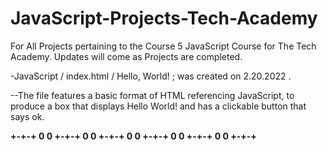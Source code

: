 # JavaScript-Projects-Tech-Academy
For All Projects pertaining to the Course 5 JavaScript Course for The Tech Academy. Updates will come as Projects are completed.

-JavaScript / index.html / Hello, World! ; was created on 2.20.2022 .

--The file features a basic format of HTML referencing JavaScript, to produce a box that displays Hello World!
and has a clickable button that says ok.

**+-+-+ 0 0 +-+-+ 0 0 +-+-+ 0 0 +-+-+ 0 0 +-+-+ 0 0 +-+-+**
